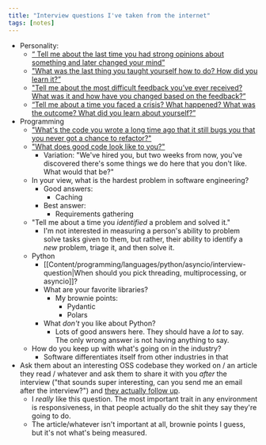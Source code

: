 ```yaml
---
title: "Interview questions I've taken from the internet"
tags: [notes]
---
```


- Personality:
  - [“ Tell me about the last time you had strong opinions about something and later changed your mind”](https://x.com/buccocapital/status/1886939147643793814)
  - ["What was the last thing you taught yourself how to do? How did you learn it?”](https://x.com/buccocapital/status/1886939147643793814)
  - ["Tell me about the most difficult feedback you’ve ever received? What was it and how have you changed based on the feedback?”](https://x.com/buccocapital/status/1886939147643793814)
  - [“Tell me about a time you faced a crisis? What happened? What was the outcome? What did you learn about yourself?”](https://x.com/buccocapital/status/1886939147643793814)
- Programming
  - ["What's the code you wrote a long time ago that it still bugs you that you never got a chance to refactor?"](https://x.com/GrantSlatton/status/1888309119557464503)
  - ["What does good code look like to you?"](https://www.reddit.com/r/ExperiencedDevs/comments/oket8j/comment/h58sb22/)
    - Variation: "We've hired you, but two weeks from now, you've discovered there's some things we do here that you don't like. What would that be?"
  - In your view, what is the hardest problem in software engineering?
    - Good answers:
      - Caching
    - Best answer:
      - Requirements gathering
  - "Tell me about a time you _identified_ a problem and solved it."
    - I'm not interested in measuring a person's ability to problem solve tasks given to them, but rather, their ability to identify a _new_ problem, triage it, and then solve it.
  - Python
    - [[Content/programming/languages/python/asyncio/interview-question|When should you pick threading, multiprocessing, or asyncio]]?
    - What are your favorite libraries?
      - My brownie points:
        - Pydantic
        - Polars
    - What _don't_ you like about Python?
      - Lots of good answers here. They should have a _lot_ to say. The only wrong answer is not having anything to say.
  - How do you keep up with what's going on in the industry?
    - Software differentiates itself from other industries in that
- Ask them about an interesting OSS codebase they worked on / an article they read / whatever and ask them to share it with you _after_ the interview ("that sounds super interesting, can you send me an email after the interview?") and [they actually follow up](https://news.ycombinator.com/item?id=19076264).
  - I _really_ like this question. The most important trait in any environment is responsiveness, in that people actually do the shit they say they're going to do.
  - The article/whatever isn't important at all, brownie points I guess, but it's not what's being measured.
